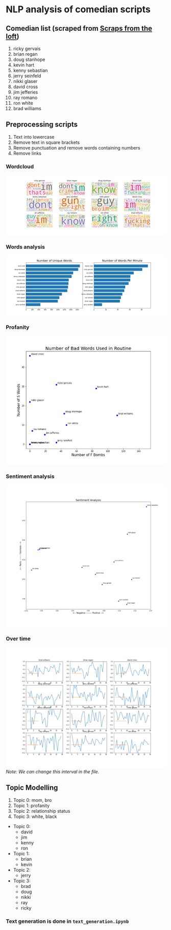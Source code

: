 # NLP analysis of comedian scripts

## Comedian list (scraped from [Scraps from the loft](https://scrapsfromtheloft.com/))

1. ricky gervais
2. brian regan
3. doug stanhope
4. kevin hart
5. kenny sebastian
6. jerry seinfeld
7. nikki glaser
8. david cross
9. jim jefferies
10. ray romano
11. ron white
12. brad williams

## Preprocessing scripts

1. Text into lowercase
2. Remove text in square brackets
3. Remove punctuation and remove words containing numbers
4. Remove links

### Wordcloud
![Wordcloud](results/Wordcloud.png)

### Words analysis
![Words](results/words.png)

### Profanity
![Bad Words](results/badwords.png)

### Sentiment analysis
![Sentiment Analysis](results/sentiment_analysis.png)

### Over time
![Sentiment Analysis Over Time](results/sentiment_analysis_over_time.png)
*Note: We can change this interval in the file.*

## Topic Modelling

1. Topic 0: mom, bro
2. Topic 1: profanity
3. Topic 2: relationship status
4. Topic 3: white, black

- Topic 0:
  - david
  - jim
  - kenny
  - ron
- Topic 1:
  - brian
  - kevin
- Topic 2:
  - jerry
- Topic 3:
  - brad
  - doug
  - nikki
  - ray
  - ricky

### Text generation is done in `text_generation.ipynb`
<style>
    span {
        color: white; /* Adjust the font color as needed */
    }
</style>

